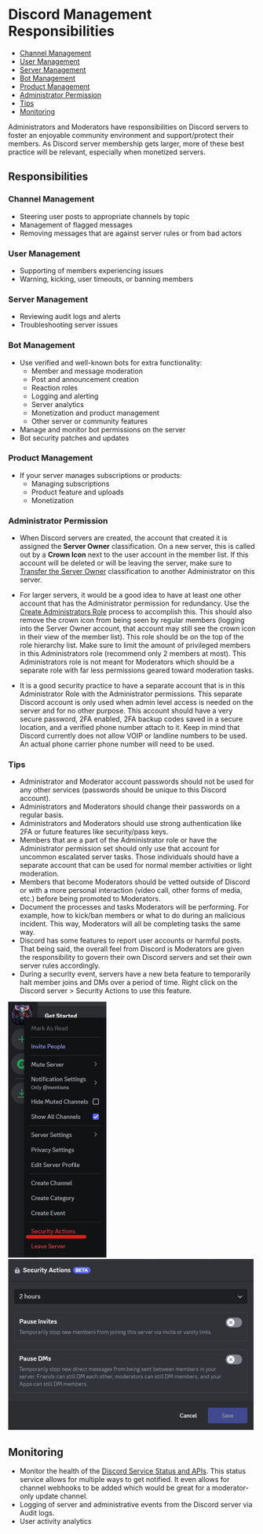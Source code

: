 # Discord Management Responsibilities

- [Channel Management](#channelmanagement)
- [User Management](#usermanagement)
- [Server Management](#servermanagement)
- [Bot Management](#botmanagement)
- [Product Management](#productmanagement)
- [Administrator Permission](#adminpermission)
- [Tips](#modtips)
- [Monitoring](#monitoring)

Administrators and Moderators have responsibilities on Discord servers to foster an enjoyable community environment and support/protect their members. As Discord server membership gets larger, more of these best practice will be relevant, especially when monetized servers. 

## Responsibilities

### Channel Management <a name="channelmanagement"></a>
- Steering user posts to appropriate channels by topic
- Management of flagged messages
- Removing messages that are against server rules or from bad actors

### User Management <a name="usermanagement"></a>
- Supporting of members experiencing issues
- Warning, kicking, user timeouts, or banning members 

### Server Management <a name="servermanagement"></a>
- Reviewing audit logs and alerts
- Troubleshooting server issues

### Bot Management <a name="botmanagement"></a>
- Use verified and well-known bots for extra functionality:
    - Member and message moderation
    - Post and announcement creation
    - Reaction roles
    - Logging and alerting
    - Server analytics
    - Monetization and product management
    - Other server or community features
- Manage and monitor bot permissions on the server
- Bot security patches and updates

### Product Management <a name="productmanagement"></a>
- If your server manages subscriptions or products:
    - Managing subscriptions
    - Product feature and uploads
    - Monetization

### Administrator Permission <a name="adminpermission"></a>
- When Discord servers are created, the account that created it is assigned the **Server Owner** classification. On a new server, this is called out by a **Crown Icon** next to the user account in the member list. If this account will be deleted or will be leaving the server, make sure to [Transfer the Server Owner](https://support.discord.com/hc/en-us/articles/216273938-How-do-I-transfer-server-ownership-) classification to another Administrator on this server. 

- For larger servers, it would be a good idea to have at least one other account that has the Administrator permission for redundancy. Use the [Create Administrators Role](https://support.discord.com/hc/en-us/articles/360000516572-Server-Ownership-The-Crown-Icon) process to accomplish this. This should also remove the crown icon from being seen by regular members (logging into the Server Owner account, that account may still see the crown icon in their view of the member list). This role should be on the top of the role hierarchy list. Make sure to limit the amount of privileged members in this Administrators role (recommend only 2 members at most). This Administrators role is not meant for Moderators which should be a separate role with far less permissions geared toward moderation tasks. 

- It is a good security practice to have a separate account that is in this Administrator Role with the Administrator permissions. This separate Discord account is only used when admin level access is needed on the server and for no other purpose. This account should have a very secure password, 2FA enabled, 2FA backup codes saved in a secure location, and a verified phone number attach to it. Keep in mind that Discord currently does not allow VOIP or landline numbers to be used. An actual phone carrier phone number will need to be used. 

### Tips <a name="modtips"></a>
- Administrator and Moderator account passwords should not be used for any other services (passwords should be unique to this Discord account).
- Administrators and Moderators should change their passwords on a regular basis.
- Administrators and Moderators should use strong authentication like 2FA or future features like security/pass keys.
- Members that are a part of the Administrator role or have the Administrator permission set should only use that account for uncommon escalated server tasks. Those individuals should have a separate account that can be used for normal member activities or light moderation. 
- Members that become Moderators should be vetted outside of Discord or with a more personal interaction (video call, other forms of media, etc.) before being promoted to Moderators. 
- Document the processes and tasks Moderators will be performing. For example, how to kick/ban members or what to do during an malicious incident. This way, Moderators will all be completing tasks the same way.
- Discord has some features to report user accounts or harmful posts. That being said, the overall feel from Discord is Moderators are given the responsibility to govern their own Discord servers and set their own server rules accordingly.
- During a security event, servers have a new beta feature to temporarily halt member joins and DMs  over a period of time. Right click on the Discord server > Security Actions to use this feature. 

<img src="./readme-files/security_actions.png" width="200px">
<br />

<img src="./readme-files/security_actions_window.png" width="500px">
<br />


## Monitoring <a name="monitoring"></a>
- Monitor the health of the [Discord Service Status and APIs](https://discordstatus.com/). This status service allows for multiple ways to get notified. It even allows for channel webhooks to be added which would be great for a moderator-only update channel. 
- Logging of server and administrative events from the Discord server via Audit logs. 
- User activity analytics

